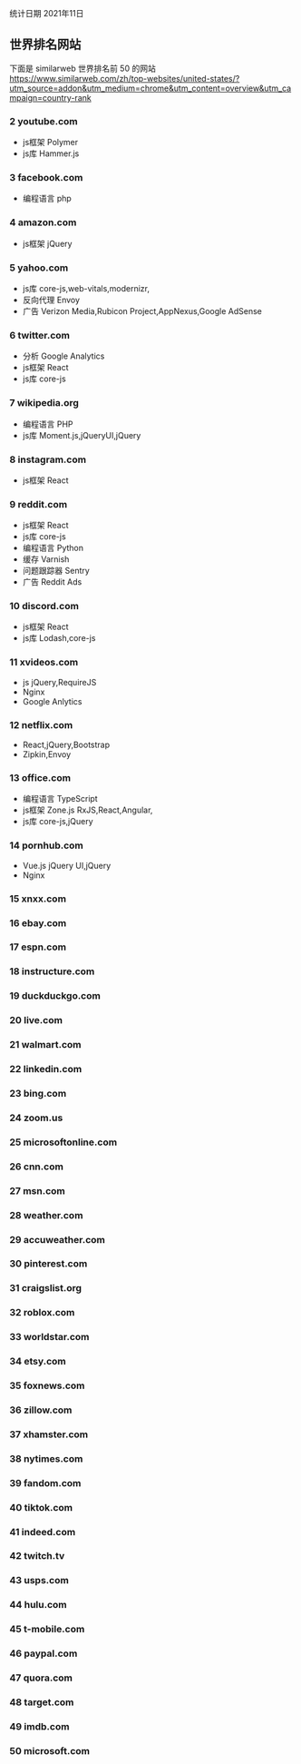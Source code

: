 统计日期  2021年11日

## 世界排名网站
下面是 similarweb 世界排名前 50 的网站
https://www.similarweb.com/zh/top-websites/united-states/?utm_source=addon&utm_medium=chrome&utm_content=overview&utm_campaign=country-rank

### 2 youtube.com 
- js框架 Polymer
- js库 Hammer.js

### 3 facebook.com
- 编程语言 php
 
### 4 amazon.com
- js框架 jQuery

### 5 yahoo.com 
- js库 core-js,web-vitals,modernizr,
- 反向代理 Envoy
- 广告 Verizon Media,Rubicon Project,AppNexus,Google AdSense

### 6 twitter.com 
- 分析 Google Analytics
- js框架 React
- js库 core-js
### 7 wikipedia.org 
- 编程语言 PHP
- js库 Moment.js,jQueryUI,jQuery
### 8 instagram.com 
- js框架 React
### 9 reddit.com 
- js框架 React
- js库 core-js
- 编程语言 Python
- 缓存 Varnish
- 问题跟踪器 Sentry
- 广告 Reddit Ads
### 10 discord.com 
- js框架 React
- js库 Lodash,core-js
### 11 xvideos.com 
- js jQuery,RequireJS
- Nginx
- Google Anlytics
### 12 netflix.com
- React,jQuery,Bootstrap
- Zipkin,Envoy
### 13 office.com 
- 编程语言 TypeScript
- js框架 Zone.js RxJS,React,Angular,
- js库 core-js,jQuery
### 14 pornhub.com 
- Vue.js jQuery UI,jQuery
- Nginx
### 15 xnxx.com 
### 16 ebay.com 
### 17 espn.com 
### 18 instructure.com 
### 19 duckduckgo.com 
### 20 live.com 
### 21 walmart.com 
### 22 linkedin.com 
### 23 bing.com 
### 24 zoom.us 
### 25 microsoftonline.com 
### 26 cnn.com 
### 27 msn.com 
### 28 weather.com 
### 29 accuweather.com 
### 30 pinterest.com 
### 31 craigslist.org 
### 32 roblox.com 
### 33 worldstar.com 
### 34 etsy.com 
### 35 foxnews.com 
### 36 zillow.com 
### 37 xhamster.com 
### 38 nytimes.com 
### 39 fandom.com 
### 40 tiktok.com 
### 41 indeed.com 
### 42 twitch.tv 
### 43 usps.com 
### 44 hulu.com 
### 45 t-mobile.com 
### 46 paypal.com 
### 47 quora.com 
### 48 target.com 
### 49 imdb.com 
### 50 microsoft.com
